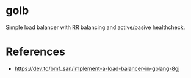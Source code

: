 # golb

Simple load balancer with RR balancing and active/pasive healthcheck.

# References
- https://dev.to/bmf_san/implement-a-load-balancer-in-golang-8gj
